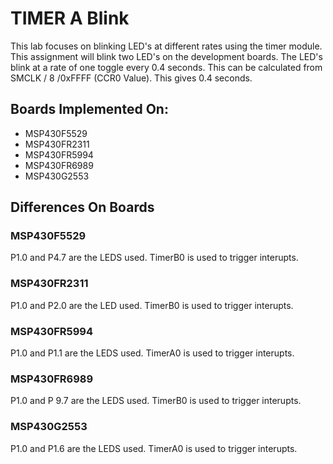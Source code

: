 # TIMER A Blink
This lab focuses on blinking LED's at different rates using the timer module. This assignment will blink two LED's on the development boards. The LED's blink at a rate of one toggle every 0.4 seconds. This can be calculated from SMCLK / 8 /0xFFFF (CCR0 Value). This gives 0.4 seconds.

## Boards Implemented On:
* MSP430F5529
* MSP430FR2311
* MSP430FR5994
* MSP430FR6989
* MSP430G2553

## Differences On Boards
### MSP430F5529
P1.0 and P4.7 are the LEDS used. TimerB0 is used to trigger interupts.

### MSP430FR2311
P1.0 and P2.0 are the LED used. TimerB0 is used to trigger interupts.

### MSP430FR5994
P1.0 and P1.1 are the LEDS used. TimerA0 is used to trigger interupts.

### MSP430FR6989
P1.0 and P 9.7 are the LEDS used. TimerB0 is used to trigger interupts.

### MSP430G2553
P1.0 and P1.6 are the LEDS used. TimerA0 is used to trigger interupts.
